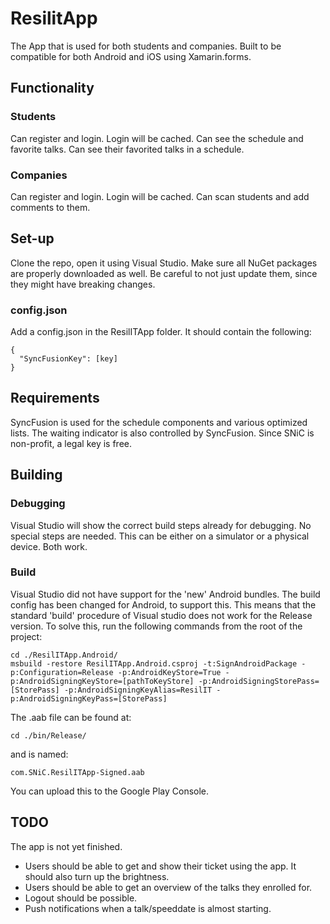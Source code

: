 # ResilitApp

The App that is used for both students and companies. Built to be compatible for both Android and iOS using Xamarin.forms. 

## Functionality

### Students
Can register and login. Login will be cached.
Can see the schedule and favorite talks. 
Can see their favorited talks in a schedule.

### Companies
Can register and login. Login will be cached.
Can scan students and add comments to them.

## Set-up
Clone the repo, open it using Visual Studio. Make sure all NuGet packages are properly downloaded as well. Be careful to not just update them, since they might have breaking changes.

### config.json
Add a config.json in the ResilITApp folder. It should contain the following:
```
{
  "SyncFusionKey": [key]
}
```

## Requirements
SyncFusion is used for the schedule components and various optimized lists. The waiting indicator is also controlled by SyncFusion.
Since SNiC is non-profit, a legal key is free.

## Building
### Debugging
Visual Studio will show the correct build steps already for debugging. No special steps are needed. This can be either on a simulator or a physical device. Both work.

### Build
Visual Studio did not have support for the 'new' Android bundles. The build config has been changed for Android, to support this. This means that the standard 'build' procedure of Visual studio does not work for the Release version.
To solve this, run the following commands from the root of the project:
```
cd ./ResilITApp.Android/
msbuild -restore ResilITApp.Android.csproj -t:SignAndroidPackage -p:Configuration=Release -p:AndroidKeyStore=True -p:AndroidSigningKeyStore=[pathToKeyStore] -p:AndroidSigningStorePass=[StorePass] -p:AndroidSigningKeyAlias=ResilIT -p:AndroidSigningKeyPass=[StorePass]
```

The .aab file can be found at:
```
cd ./bin/Release/
```
and is named:
```
com.SNiC.ResilITApp-Signed.aab
```

You can upload this to the Google Play Console.

## TODO
The app is not yet finished.
- Users should be able to get and show their ticket using the app. It should also turn up the brightness.
- Users should be able to get an overview of the talks they enrolled for.
- Logout should be possible.
- Push notifications when a talk/speeddate is almost starting.
